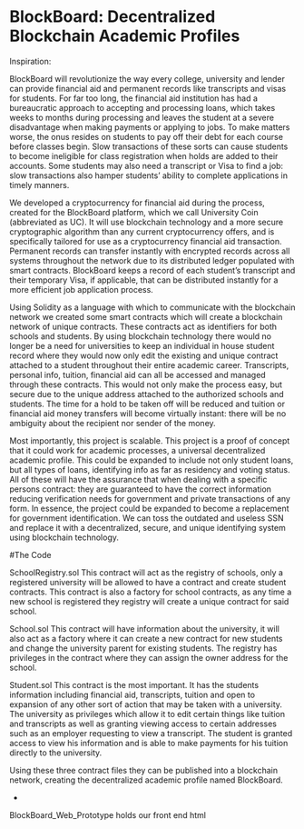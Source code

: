 # BlockBoard: Decentralized Blockchain Academic Profiles

Inspiration:

BlockBoard will revolutionize the way every college, university and lender can provide financial aid and permanent records like transcripts and visas for students. For far too long, the financial aid institution has had a bureaucratic approach to accepting and processing loans, which takes weeks to months during processing and leaves the student at a severe disadvantage when making payments or applying to jobs.  To make matters worse, the onus resides on students to pay off their debt for each course before classes begin. Slow transactions of these sorts can cause students to become ineligible for class registration when holds are added to their accounts. Some students may also need a transcript or Visa to find a job: slow transactions also hamper students’ ability to complete applications in timely manners.

We developed a cryptocurrency for financial aid during the process, created for the BlockBoard platform, which we call University Coin (abbreviated as UC). It will use blockchain technology and a more secure cryptographic algorithm than any current cryptocurrency offers, and is specifically tailored for use as a cryptocurrency financial aid transaction. Permanent records can transfer instantly with encrypted records across all systems throughout the network due to its distributed ledger populated with smart contracts. BlockBoard keeps a record of each student’s transcript and their temporary Visa, if applicable, that can be distributed instantly for a more efficient job application process.

Using Solidity as a language with which to communicate with the blockchain network we created some smart contracts which will create a blockchain network of unique contracts. These contracts act as identifiers for both schools and students. By using blockchain technology there would no longer be a need for universities to keep an individual in house student record where they would now only edit the existing and unique contract attached to a student throughout their entire academic career. Transcripts, personal info, tuition, financial aid can all be accessed and managed through these contracts. This would not only make the process easy, but secure due to the unique address attached to the authorized schools and students. The time for a hold to be taken off will be reduced and tuition or financial aid money transfers will become virtually instant: there will be no ambiguity about the recipient nor sender of the money.

Most importantly, this project is scalable. This project is a proof of concept that it could work for academic processes, a universal decentralized academic profile. This could be expanded to include not only student loans, but all types of loans, identifying info as far as residency and voting status. All of these will have the assurance that when dealing with a specific persons contract: they are guaranteed to have the correct information reducing verification needs for government and private transactions of any form. In essence, the project could be expanded to become a replacement for government identification. We can toss the outdated and useless SSN and replace it with a decentralized, secure, and unique identifying system using blockchain technology.

#The Code

SchoolRegistry.sol
This contract will act as the registry of schools, only a registered university will be allowed to have a contract and create student contracts. This contract is also a factory for school contracts, as any time a new school is registered they registry will create a unique contract for said school.

School.sol
This contract will have information about the university, it will also act as a factory where it can create a new contract for new students and change the university parent for existing students. The registry has privileges in the contract where they can assign the owner address for the school.

Student.sol
This contract is the most important. It has the students information including financial aid, transcripts, tuition and open to expansion of any other sort of action that may be taken with a university. The university as privileges which allow it to edit certain things like tuition and transcripts as well as granting viewing access to certain addresses such as an employer requesting to view a transcript. The student is granted access to view his information and is able to make payments for his tuition directly to the university.

Using these three contract files they can be published into a blockchain network, creating the decentralized academic profile named BlockBoard.

*
BlockBoard_Web_Prototype holds our front end html
